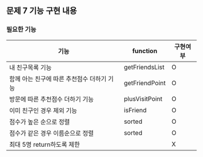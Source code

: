## 문제 7 기능 구현 내용

### 필요한 기능

| 기능                       | function      | 구현여부 |
|--------------------------|---------------|------|
| 내 친구목록 기능                | getFriendsList | O    |
| 함께 아는 친구에 따른 추천점수 더하기 기능 | getFriendPoint | O    |
| 방문에 따른 추천점수 더하기 기능       | plusVisitPoint | O    |
| 이미 친구인 경우 제외 기능          | isFriend      | O    |
| 점수가 높은 순으로 정렬            | sorted    | O    |
| 점수가 같은 경우 이름순으로 정렬       |   sorted      | O    |
| 최대 5명 return하도록 제한       |               | X    |

